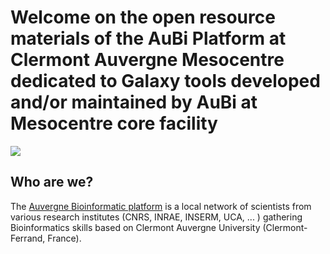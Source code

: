 # Welcome on the open resource materials of the AuBi Platform at Clermont Auvergne Mesocentre dedicated to Galaxy tools developed and/or maintained by AuBi at Mesocentre core facility

![](https://mesocentre.uca.fr/medias/photo/logoaubi-2019minus_1553844844490-jpg?ID_FICHE=41175)


## Who are we?

The [Auvergne Bioinformatic platform](https://mesocentre.uca.fr/projets-associes/plateforme-aubi/) is a local network of scientists from various research institutes (CNRS, INRAE, INSERM, UCA, ... ) gathering Bioinformatics skills based on Clermont Auvergne University (Clermont-Ferrand, France).
